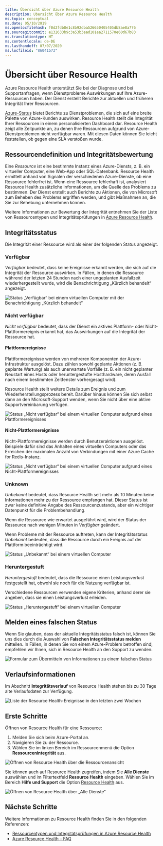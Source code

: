 ```yaml
---
title: Übersicht über Azure Resource Health
description: Übersicht über Azure Resource Health
ms.topic: conceptual
ms.date: 05/10/2019
ms.openlocfilehash: f0d2fdb8e1c8b92dba526650405405db8ae8a776
ms.sourcegitcommit: e132633b9c3a53b3ead101ea2711570e60d67b83
ms.translationtype: HT
ms.contentlocale: de-DE
ms.lasthandoff: 07/07/2020
ms.locfileid: "86041573"
---
```

# <a name="resource-health-overview"></a>Übersicht über Resource Health
 
Azure Resource Health unterstützt Sie bei der Diagnose und bei Supportanfragen, wenn Dienstprobleme Auswirkungen auf Ihre Azure-Ressourcen haben. Der Dienst erstellt Berichte zur aktuellen und früheren Integrität Ihrer Ressourcen.

[Azure-Status](https://status.azure.com) bietet Berichte zu Dienstproblemen, die sich auf eine breite Palette von Azure-Kunden auswirken. Resource Health stellt die Integrität Ihrer Ressourcen in einem personalisierten Dashboard dar. Resource Health zeigt alle Zeitpunkte an, zu denen Ihre Ressourcen aufgrund von Azure-Dienstproblemen nicht verfügbar waren. Mit diesen Daten können Sie leicht feststellen, ob gegen eine SLA verstoßen wurde.

## <a name="resource-definition-and-health-assessment"></a>Ressourcendefinition und Integritätsbewertung

Eine *Ressource* ist eine bestimmte Instanz eines Azure-Diensts, z. B. ein virtueller Computer, eine Web-App oder SQL-Datenbank. Resource Health ermittelt anhand von Signalen der verschiedenen Azure-Dienste, ob eine Ressource fehlerfrei ist. Wenn eine Ressource fehlerhaft ist, analysiert Resource Health zusätzliche Informationen, um die Quelle des Problems zu bestimmen. Der Dienst erstellt auch Berichte zu Aktionen, die von Microsoft zum Beheben des Problems ergriffen werden, und gibt Maßnahmen an, die Sie zur Behebung unternehmen können.

Weitere Informationen zur Bewertung der Integrität entnehmen Sie der Liste von Ressourcentypen und Integritätsprüfungen in [Azure Resource Health](resource-health-checks-resource-types.md).

## <a name="health-status"></a>Integritätsstatus

Die Integrität einer Ressource wird als einer der folgenden Status angezeigt.

### <a name="available"></a>Verfügbar

*Verfügbar* bedeutet, dass keine Ereignisse erkannt werden, die sich auf die Integrität der Ressource auswirken. In Fällen, in denen die Ressource während der letzten 24 Stunden nach einer ungeplanten Ausfallzeit wiederhergestellt wurde, wird die Benachrichtigung „Kürzlich behandelt“ angezeigt.

![Status „Verfügbar“ bei einem virtuellen Computer mit der Benachrichtigung „Kürzlich behandelt“](./media/resource-health-overview/Available.png)

### <a name="unavailable"></a>Nicht verfügbar

*Nicht verfügbar* bedeutet, dass der Dienst ein aktives Plattform- oder Nicht-Plattformereignis erkannt hat, das Auswirkungen auf die Integrität der Ressource hat.

#### <a name="platform-events"></a>Plattformereignisse

Plattformereignisse werden von mehreren Komponenten der Azure-Infrastruktur ausgelöst. Dazu zählen sowohl geplante Aktionen (z. B. geplante Wartung) als auch unerwartete Vorfälle (z. B. ein nicht geplanter Neustart eines Hosts oder heruntergestufte Hosthardware, deren Ausfall nach einem bestimmten Zeitfenster vorhergesagt wird).

Resource Health stellt weitere Details zum Ereignis und zum Wiederherstellungsprozess bereit. Darüber hinaus können Sie sich selbst dann an den Microsoft-Support wenden, wenn Sie nicht über eine aktive Supportvereinbarung verfügen.

![Status „Nicht verfügbar“ bei einem virtuellen Computer aufgrund eines Plattformereignisses](./media/resource-health-overview/Unavailable.png)

#### <a name="non-platform-events"></a>Nicht-Plattformereignisse

Nicht-Plattformereignisse werden durch Benutzeraktionen ausgelöst. Beispiele dafür sind das Anhalten eines virtuellen Computers oder das Erreichen der maximalen Anzahl von Verbindungen mit einer Azure Cache for Redis-Instanz.

![Status „Nicht verfügbar“ bei einem virtuellen Computer aufgrund eines Nicht-Plattformereignisses](./media/resource-health-overview/Unavailable_NonPlatform.png)

### <a name="unknown"></a>Unknown

*Unbekannt* bedeutet, dass Resource Health seit mehr als 10 Minuten keine Informationen mehr zu der Ressource empfangen hat. Dieser Status ist zwar keine definitive Angabe des Ressourcenzustands, aber ein wichtiger Datenpunkt für die Problembehandlung.

Wenn die Ressource wie erwartet ausgeführt wird, wird der Status der Ressource nach wenigen Minuten in *Verfügbar* geändert.

Wenn Probleme mit der Ressource auftreten, kann der Integritätsstatus *Unbekannt* bedeuten, dass die Ressource durch ein Ereignis auf der Plattform beeinträchtigt wird.

![Status „Unbekannt“ bei einem virtuellen Computer](./media/resource-health-overview/Unknown.png)

### <a name="degraded"></a>Heruntergestuft

*Heruntergestuft* bedeutet, dass die Ressource einen Leistungsverlust festgestellt hat, obwohl sie noch für die Nutzung verfügbar ist.

Verschiedene Ressourcen verwenden eigene Kriterien, anhand derer sie angeben, dass sie einen Leistungsverlust erleiden.

![Status „Heruntergestuft“ bei einem virtuellen Computer](./media/resource-health-overview/degraded.png)

## <a name="reporting-an-incorrect-status"></a>Melden eines falschen Status

Wenn Sie glauben, dass der aktuelle Integritätsstatus falsch ist, können Sie uns dies durch die Auswahl von **Falschen Integritätsstatus melden** mitteilen. In Fällen, in denen Sie von einem Azure-Problem betroffen sind, empfehlen wir Ihnen, sich in Resource Health an den Support zu wenden.

![Formular zum Übermitteln von Informationen zu einem falschen Status](./media/resource-health-overview/incorrect-status.png)

## <a name="history-information"></a>Verlaufsinformationen

Im Abschnitt **Integritätsverlauf** von Resource Health stehen bis zu 30 Tage alte Verlaufsdaten zur Verfügung.

![Liste der Resource Health-Ereignisse in den letzten zwei Wochen](./media/resource-health-overview/history-blade.png)

## <a name="get-started"></a>Erste Schritte

Öffnen von Resource Health für eine Ressource:

1. Melden Sie sich beim Azure-Portal an.
2. Navigieren Sie zu der Ressource.
3. Wählen Sie im linken Bereich im Ressourcenmenü die Option **Ressourcenintegrität** aus.

![Öffnen von Resource Health über die Ressourcenansicht](./media/resource-health-overview/from-resource-blade.png)

Sie können auch auf Resource Health zugreifen, indem Sie **Alle Dienste** auswählen und im Filtertextfeld **Resource Health** eingeben. Wählen Sie im Bereich **Hilfe und Support** die Option [Resource Health](https://ms.portal.azure.com/#blade/Microsoft_Azure_Monitoring/AzureMonitoringBrowseBlade/resourceHealth) aus.

![Öffnen von Resource Health über „Alle Dienste“](./media/resource-health-overview/FromOtherServices.png)

## <a name="next-steps"></a>Nächste Schritte

Weitere Informationen zu Resource Health finden Sie in den folgenden Referenzen:
-  [Ressourcentypen und Integritätsprüfungen in Azure Resource Health](resource-health-checks-resource-types.md)
-  [Azure Resource Health – FAQ](resource-health-faq.md)
